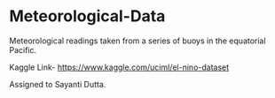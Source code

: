 # Meteorological-Data
Meteorological readings taken from a series of buoys in the equatorial Pacific.

Kaggle Link- https://www.kaggle.com/uciml/el-nino-dataset

Assigned to Sayanti Dutta.
